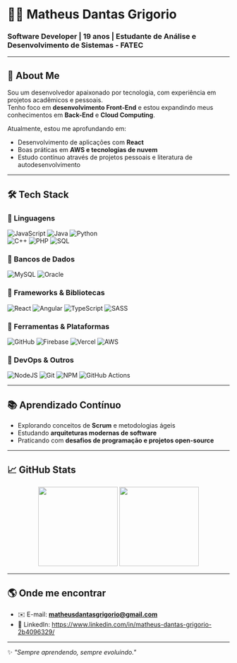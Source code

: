 # 👨‍💻 Matheus Dantas Grigorio

### Software Developer | 19 anos | Estudante de Análise e Desenvolvimento de Sistemas - FATEC

---

## 🚀 About Me

Sou um desenvolvedor apaixonado por tecnologia, com experiência em projetos acadêmicos e pessoais.  
Tenho foco em **desenvolvimento Front-End** e estou expandindo meus conhecimentos em **Back-End** e **Cloud Computing**.  

Atualmente, estou me aprofundando em:
- Desenvolvimento de aplicações com **React**
- Boas práticas em **AWS e tecnologias de nuvem**
- Estudo contínuo através de projetos pessoais e literatura de autodesenvolvimento

---

## 🛠️ Tech Stack

### 🔹 Linguagens
![JavaScript](https://img.shields.io/badge/JavaScript-F7DF1E?style=for-the-badge&logo=javascript&logoColor=000) 
![Java](https://img.shields.io/badge/Java-ED8B00?style=for-the-badge&logo=java&logoColor=fff) 
![Python](https://img.shields.io/badge/Python-3776AB?style=for-the-badge&logo=python&logoColor=fff)  
![C++](https://img.shields.io/badge/C++-00599C?style=for-the-badge&logo=cplusplus&logoColor=fff) 
![PHP](https://img.shields.io/badge/PHP-777BB4?style=for-the-badge&logo=php&logoColor=fff) 
![SQL](https://img.shields.io/badge/SQL-4479A1?style=for-the-badge&logo=mysql&logoColor=fff)

### 🔹 Bancos de Dados
![MySQL](https://img.shields.io/badge/MySQL-4479A1?style=for-the-badge&logo=mysql&logoColor=fff) 
![Oracle](https://img.shields.io/badge/Oracle-F80000?style=for-the-badge&logo=oracle&logoColor=fff)

### 🔹 Frameworks & Bibliotecas
![React](https://img.shields.io/badge/React-61DAFB?style=for-the-badge&logo=react&logoColor=000) 
![Angular](https://img.shields.io/badge/Angular-DD0031?style=for-the-badge&logo=angular&logoColor=fff) 
![TypeScript](https://img.shields.io/badge/TypeScript-3178C6?style=for-the-badge&logo=typescript&logoColor=fff) 
![SASS](https://img.shields.io/badge/Sass-CC6699?style=for-the-badge&logo=sass&logoColor=fff)

### 🔹 Ferramentas & Plataformas
![GitHub](https://img.shields.io/badge/GitHub-181717?style=for-the-badge&logo=github&logoColor=fff) 
![Firebase](https://img.shields.io/badge/Firebase-FFCA28?style=for-the-badge&logo=firebase&logoColor=000) 
![Vercel](https://img.shields.io/badge/Vercel-000?style=for-the-badge&logo=vercel&logoColor=fff) 
![AWS](https://img.shields.io/badge/AWS-232F3E?style=for-the-badge&logo=amazon-aws&logoColor=FF9900)

### 🔹 DevOps & Outros
![NodeJS](https://img.shields.io/badge/Node.js-339933?style=for-the-badge&logo=node.js&logoColor=fff) 
![Git](https://img.shields.io/badge/Git-F05032?style=for-the-badge&logo=git&logoColor=fff) 
![NPM](https://img.shields.io/badge/NPM-CB3837?style=for-the-badge&logo=npm&logoColor=fff) 
![GitHub Actions](https://img.shields.io/badge/GitHub%20Actions-2088FF?style=for-the-badge&logo=github-actions&logoColor=fff)

---

## 📚 Aprendizado Contínuo
- Explorando conceitos de **Scrum** e metodologias ágeis  
- Estudando **arquiteturas modernas de software**  
- Praticando com **desafios de programação e projetos open-source**

---

## 📈 GitHub Stats

<div align="center">
  <img height="180em" src="https://github-readme-stats.vercel.app/api?username=matheusdantasgrigorio&show_icons=true&theme=tokyonight"/>
  <img height="180em" src="https://github-readme-stats.vercel.app/api/top-langs/?username=matheusdantasgrigorio&layout=compact&langs_count=7&theme=tokyonight"/>
</div>

---

## 🌎 Onde me encontrar
- ✉️ E-mail: **matheusdantasgrigorio@gmail.com**  
- 💼 LinkedIn: https://www.linkedin.com/in/matheus-dantas-grigorio-2b4096329/

---
✨ _"Sempre aprendendo, sempre evoluindo."_  
